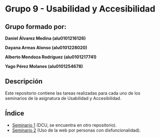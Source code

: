 # Grupo 9 - Usabilidad y Accesibilidad

## Grupo formado por:

**Daniel Álvarez Medina (alu0101216126)**

**Dayana Armas Alonso (alu0101228020)**

**Alberto Mendoza Rodríguez (alu0101217741)**

**Yago Pérez Molanes (alu0101254678)**

## Descripción

Este repositorio contiene las tareas realizadas para cada uno de los seminarios de la asignatura de Usabilidad y Accesibilidad.

## Índice

* [Seminario 1](https://github.com/alu0101254678/uya-2021-SeminarioDCU.git) (DCU, se encuentra en otro repositorio).
* [Seminario 2](Seminario_2/) (Uso de la web por personas con disfuncionalidad).
